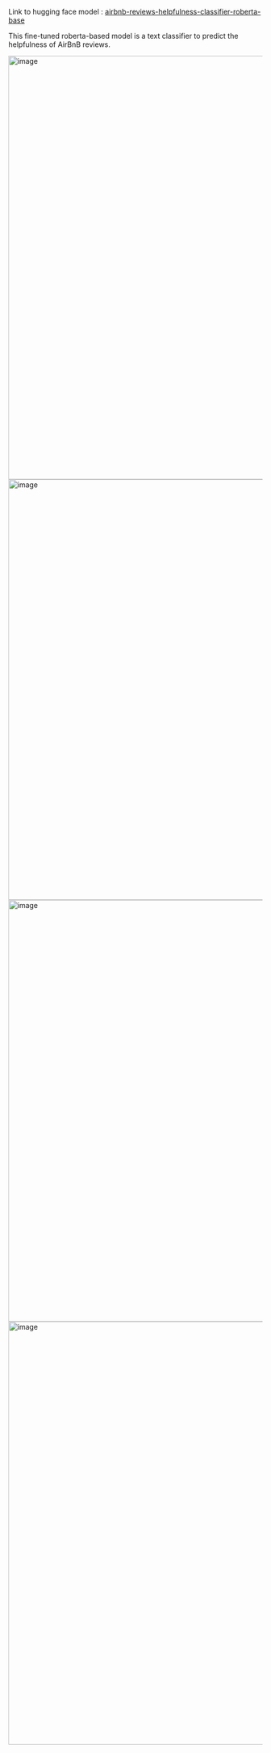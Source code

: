 Link to hugging face model : [airbnb-reviews-helpfulness-classifier-roberta-base](https://huggingface.co/lihuicham/airbnb-reviews-helpfulness-classifier-roberta-base)

This fine-tuned roberta-based model is a text classifier to predict the helpfulness of AirBnB reviews. 

<img width="839" alt="image" src="https://github.com/lihuicham/airbnb-helpfulness-classifier/assets/99931775/3241d000-1b2c-4fc2-8ff7-d08e2914255e">
<img width="833" alt="image" src="https://github.com/lihuicham/airbnb-helpfulness-classifier/assets/99931775/875343ea-e9c5-46f0-8332-d545b87d0fa4">
<img width="835" alt="image" src="https://github.com/lihuicham/airbnb-helpfulness-classifier/assets/99931775/dc423b32-77c6-43f7-9de5-58ed6e95bffd">
<img width="838" alt="image" src="https://github.com/lihuicham/airbnb-helpfulness-classifier/assets/99931775/5e7bf728-04ec-4bbd-a3a8-cdd6442407d3">



